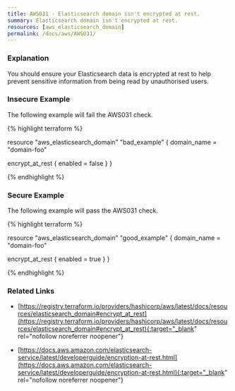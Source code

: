 ```yaml
---
title: AWS031 - Elasticsearch domain isn't encrypted at rest.
summary: Elasticsearch domain isn't encrypted at rest. 
resources: [aws_elasticsearch_domain] 
permalink: /docs/aws/AWS031/
---
```

### Explanation


You should ensure your Elasticsearch data is encrypted at rest to help prevent sensitive information from being read by unauthorised users. 



### Insecure Example

The following example will fail the AWS031 check.

{% highlight terraform %}

resource "aws_elasticsearch_domain" "bad_example" {
  domain_name = "domain-foo"

  encrypt_at_rest {
    enabled = false
  }
}

{% endhighlight %}



### Secure Example

The following example will pass the AWS031 check.

{% highlight terraform %}

resource "aws_elasticsearch_domain" "good_example" {
  domain_name = "domain-foo"

  encrypt_at_rest {
    enabled = true
  }
}

{% endhighlight %}



### Related Links


- [https://registry.terraform.io/providers/hashicorp/aws/latest/docs/resources/elasticsearch_domain#encrypt_at_rest](https://registry.terraform.io/providers/hashicorp/aws/latest/docs/resources/elasticsearch_domain#encrypt_at_rest){:target="_blank" rel="nofollow noreferrer noopener"}

- [https://docs.aws.amazon.com/elasticsearch-service/latest/developerguide/encryption-at-rest.html](https://docs.aws.amazon.com/elasticsearch-service/latest/developerguide/encryption-at-rest.html){:target="_blank" rel="nofollow noreferrer noopener"}


